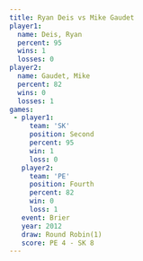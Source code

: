 ```yaml
---
title: Ryan Deis vs Mike Gaudet
player1:            
  name: Deis, Ryan  
  percent: 95       
  wins: 1           
  losses: 0         
player2:            
  name: Gaudet, Mike
  percent: 82       
  wins: 0           
  losses: 1         
games:
 - player1:          
     team: 'SK'      
     position: Second
     percent: 95     
     win: 1          
     loss: 0         
   player2:          
     team: 'PE'      
     position: Fourth
     percent: 82     
     win: 0          
     loss: 1         
   event: Brier        
   year: 2012          
   draw: Round Robin(1)
   score: PE 4 - SK 8  
---
```

